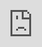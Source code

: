 ```yaml
---
title: 媒体
cover: https://api.sunweihu.com/api/bing1/api.php
date: 2020-10-01 00:00:00
donates:
widgets:
comment:
---
```


<iframe style="position: absolute; width: 100%; height: 100%; left: 0; top: 0;" src="https://video-direct-link.vercel.app/bili.mp4?aid=928861104&bvid=BV1uT4y1P7CX&cid=287639008" scrolling="no" border="0" frameborder="no" framespacing="0" allowfullscreen="true"></iframe>
<iframe style="position: absolute; width: 100%; height: 100%; left: 0; top: 0;" src="https://video-direct-link.vercel.app/bili.mp4?aid=80433022&bvid=BV1GJ411x7h7&cid=137649199" scrolling="no" border="0" frameborder="no" framespacing="0" allowfullscreen="true"></iframe>

## 我喜欢的音乐

{% meting "6836867274" "netease" "playlist" %}

## 来玩游戏啊awa

{% meting "3051358227" "netease" "playlist" %}

